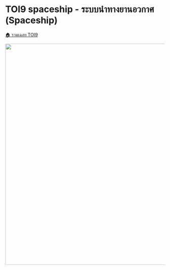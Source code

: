 <!-- @codegen_problem begin -->
# TOI9 spaceship - ระบบนำทางยานอวกาศ (Spaceship)

[🏠 รวมเฉลย TOI9](../)

<img width="700" src="https://github.com/krist7599555/toi/assets/19445033/80c80822-7583-4bcd-a705-dae3eacdee85" />
<!-- @codegen_problem end -->
